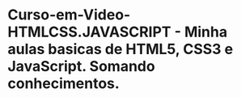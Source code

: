 # Curso-em-Video-HTMLCSS.JAVASCRIPT - Minha aulas basicas de HTML5, CSS3 e JavaScript. Somando conhecimentos.
